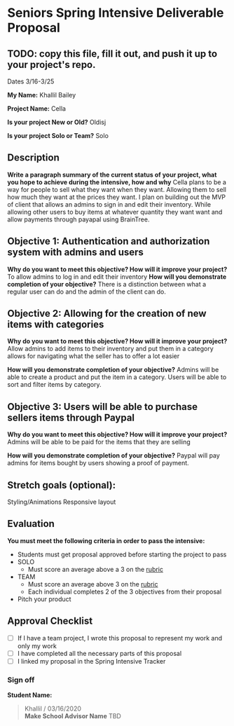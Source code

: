 # Seniors Spring Intensive Deliverable Proposal

## TODO: copy this file, fill it out, and push it up to your project's repo.

Dates 3/16-3/25

**My Name:**
Khallil Bailey

**Project Name:**
Cella

**Is your project New or Old?**
Oldisj

**Is your project Solo or Team?**
Solo

## Description

**Write a paragraph summary of the current status of your project, what you hope to achieve during the intensive, how and why**
Cella plans to be a way for people to sell what they want when they want. Allowing them to sell how much they want at the prices they want. I plan on building out the MVP of client that allows an admins to sign in and edit their inventory. While allowing other users to buy items at whatever quantity they want want and allow payments through payapal using BrainTree.

## Objective 1: Authentication and authorization system with admins and users

**Why do you want to meet this objective? How will it improve your project?**
To allow admins to log in and edit their inventory
**How will you demonstrate completion of your objective?**
There is a distinction between what a regular user can do and the admin of the client can do.

## Objective 2: Allowing for the creation of new items with categories

**Why do you want to meet this objective? How will it improve your project?**
Allow admins to add items to their inventory and put them in a category allows for navigating what the seller has to offer a lot easier

**How will you demonstrate completion of your objective?**
Admins will be able to create a product and put the item in a category. Users will be able to sort and filter items by category.

## Objective 3: Users will be able to purchase sellers items through Paypal

**Why do you want to meet this objective? How will it improve your project?**
Admins will be able to be paid for the items that they are selling

**How will you demonstrate completion of your objective?**
Paypal will pay admins for items bought by users showing a proof of payment.

## Stretch goals (optional):

Styling/Animations
Responsive layout

## Evaluation

**You must meet the following criteria in order to pass the intensive:**

- Students must get proposal approved before starting the project to pass
- SOLO
  - Must score an average above a 3 on the [rubric]
- TEAM
  - Must score an average above 3 on the [rubric]
  - Each individual completes 2 of the 3 objectives from their proposal
- Pitch your product

[rubric]: https://docs.google.com/document/d/1IOQDmohLBEBT-hyr-2vgw1mbZUNsq3fHxVfH0oRmVt0/edit

## Approval Checklist

- [ ] If I have a team project, I wrote this proposal to represent my work and only my work
- [ ] I have completed all the necessary parts of this proposal
- [ ] I linked my proposal in the Spring Intensive Tracker

### Sign off

**Student Name:**

> Khallil / 03/16/2020  
> **Make School Advisor Name**
> TBD
